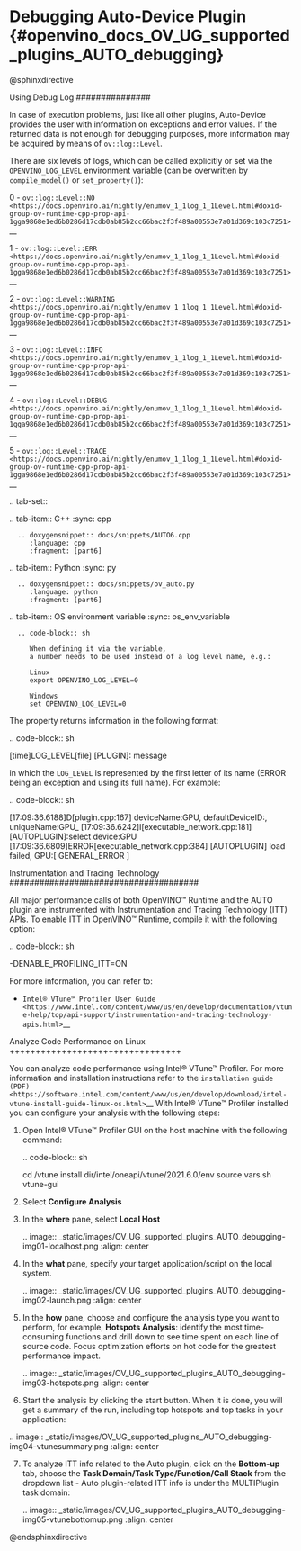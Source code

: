 # Debugging Auto-Device Plugin {#openvino_docs_OV_UG_supported_plugins_AUTO_debugging}

@sphinxdirective

Using Debug Log
###############

In case of execution problems, just like all other plugins, Auto-Device provides the user with information on exceptions and error values. If the returned data is not enough for debugging purposes, more information may be acquired by means of ``ov::log::Level``.

There are six levels of logs, which can be called explicitly or set via the ``OPENVINO_LOG_LEVEL`` environment variable (can be overwritten by ``compile_model()`` or ``set_property()``):

0 - `ov::log::Level::NO <https://docs.openvino.ai/nightly/enumov_1_1log_1_1Level.html#doxid-group-ov-runtime-cpp-prop-api-1gga9868e1ed6b0286d17cdb0ab85b2cc66bac2f3f489a00553e7a01d369c103c7251>`__

1 - `ov::log::Level::ERR <https://docs.openvino.ai/nightly/enumov_1_1log_1_1Level.html#doxid-group-ov-runtime-cpp-prop-api-1gga9868e1ed6b0286d17cdb0ab85b2cc66bac2f3f489a00553e7a01d369c103c7251>`__

2 - `ov::log::Level::WARNING <https://docs.openvino.ai/nightly/enumov_1_1log_1_1Level.html#doxid-group-ov-runtime-cpp-prop-api-1gga9868e1ed6b0286d17cdb0ab85b2cc66bac2f3f489a00553e7a01d369c103c7251>`__

3 - `ov::log::Level::INFO <https://docs.openvino.ai/nightly/enumov_1_1log_1_1Level.html#doxid-group-ov-runtime-cpp-prop-api-1gga9868e1ed6b0286d17cdb0ab85b2cc66bac2f3f489a00553e7a01d369c103c7251>`__

4 - `ov::log::Level::DEBUG <https://docs.openvino.ai/nightly/enumov_1_1log_1_1Level.html#doxid-group-ov-runtime-cpp-prop-api-1gga9868e1ed6b0286d17cdb0ab85b2cc66bac2f3f489a00553e7a01d369c103c7251>`__

5 - `ov::log::Level::TRACE <https://docs.openvino.ai/nightly/enumov_1_1log_1_1Level.html#doxid-group-ov-runtime-cpp-prop-api-1gga9868e1ed6b0286d17cdb0ab85b2cc66bac2f3f489a00553e7a01d369c103c7251>`__

.. tab-set::

   .. tab-item:: C++
      :sync: cpp
   
      .. doxygensnippet:: docs/snippets/AUTO6.cpp
         :language: cpp
         :fragment: [part6]
   
   .. tab-item:: Python
      :sync: py
   
      .. doxygensnippet:: docs/snippets/ov_auto.py
         :language: python
         :fragment: [part6]
   
   .. tab-item:: OS environment variable
      :sync: os_env_variable
   
      .. code-block:: sh
   
         When defining it via the variable, 
         a number needs to be used instead of a log level name, e.g.:
         
         Linux
         export OPENVINO_LOG_LEVEL=0
         
         Windows
         set OPENVINO_LOG_LEVEL=0

The property returns information in the following format:

.. code-block:: sh

   [time]LOG_LEVEL[file] [PLUGIN]: message

in which the ``LOG_LEVEL`` is represented by the first letter of its name (ERROR being an exception and using its full name). For example:

.. code-block:: sh

   [17:09:36.6188]D[plugin.cpp:167] deviceName:GPU, defaultDeviceID:, uniqueName:GPU_
   [17:09:36.6242]I[executable_network.cpp:181] [AUTOPLUGIN]:select device:GPU
   [17:09:36.6809]ERROR[executable_network.cpp:384] [AUTOPLUGIN] load failed, GPU:[ GENERAL_ERROR ]


Instrumentation and Tracing Technology
######################################

All major performance calls of both OpenVINO™ Runtime and the AUTO plugin are instrumented with Instrumentation and Tracing Technology (ITT) APIs. To enable ITT in OpenVINO™ Runtime, compile it with the following option:

.. code-block:: sh

   -DENABLE_PROFILING_ITT=ON


For more information, you can refer to:

* `Intel® VTune™ Profiler User Guide <https://www.intel.com/content/www/us/en/develop/documentation/vtune-help/top/api-support/instrumentation-and-tracing-technology-apis.html>`__

Analyze Code Performance on Linux
+++++++++++++++++++++++++++++++++

You can analyze code performance using Intel® VTune™ Profiler. For more information and installation instructions refer to the `installation guide (PDF) <https://software.intel.com/content/www/us/en/develop/download/intel-vtune-install-guide-linux-os.html>`__
With Intel® VTune™ Profiler installed you can configure your analysis with the following steps:

1. Open Intel® VTune™ Profiler GUI on the host machine with the following command:

   .. code-block:: sh
   
      cd /vtune install dir/intel/oneapi/vtune/2021.6.0/env
      source vars.sh
      vtune-gui


2. Select **Configure Analysis**

3. In the **where** pane, select **Local Host**

   .. image:: _static/images/OV_UG_supported_plugins_AUTO_debugging-img01-localhost.png
      :align: center

4. In the **what** pane, specify your target application/script on the local system.

   .. image:: _static/images/OV_UG_supported_plugins_AUTO_debugging-img02-launch.png
      :align: center

5. In the **how** pane, choose and configure the analysis type you want to perform, for example, **Hotspots Analysis**: identify the most time-consuming functions and drill down to see time spent on each line of source code. Focus optimization efforts on hot code for the greatest performance impact.

   .. image:: _static/images/OV_UG_supported_plugins_AUTO_debugging-img03-hotspots.png
      :align: center

6.	Start the analysis by clicking the start button. When it is done, you will get a summary of the run, including top hotspots and top tasks in your application:

   .. image:: _static/images/OV_UG_supported_plugins_AUTO_debugging-img04-vtunesummary.png
      :align: center

7. To analyze ITT info related to the Auto plugin, click on the **Bottom-up** tab, choose the **Task Domain/Task Type/Function/Call Stack** from the dropdown list - Auto plugin-related ITT info is under the MULTIPlugin task  domain:

   .. image:: _static/images/OV_UG_supported_plugins_AUTO_debugging-img05-vtunebottomup.png
      :align: center


@endsphinxdirective
